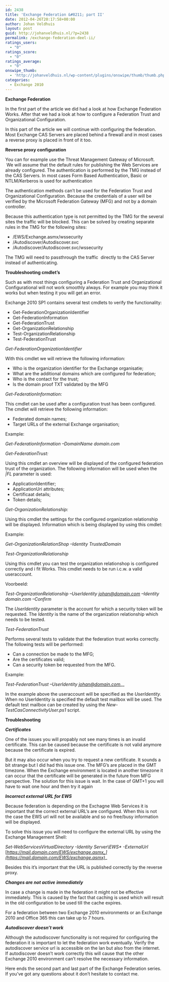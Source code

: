 ```yaml
---
id: 2438
title: 'Exchange Federation &#8211; part II'
date: 2012-04-26T20:17:58+00:00
author: Johan Veldhuis
layout: post
guid: http://johanveldhuis.nl/?p=2438
permalink: /exchange-federation-deel-ii/
ratings_users:
  - "0"
ratings_score:
  - "0"
ratings_average:
  - "0"
onswipe_thumb:
  - 'http://johanveldhuis.nl/wp-content/plugins/onswipe/thumb/thumb.php?src=http://johanveldhuis.nl/wp-content/plugins/sociable-zyblog-edition/images/digg.png&amp;w=600&amp;h=800&amp;zc=1&amp;q=75&amp;f=0'
categories:
  - Exchange 2010
---
```

**Exchange Federation**

In the first part of the article we did had a look at how Exchange Federation Works. After that we had a look at how to configure a Federation Trust and Organizational Configuration.

In this part of the article we will continue with configuring the federation. Most Exchange CAS Servers are placed behind a firewall and in most cases a reverse proxy is placed in front of it too.

**Reverse proxy configuration**

You can for example use the Threat Management Gateway of Microsoft.  We will assume that the default rules for publishing the Web Services are already configured. The authentication is performed by the TMG instead of the CAS Servers. In most cases Form Based Authentication, Basic or NTLM/Kerberos is used for authentication

The authentication methods can’t be used for the Federation Trust and Organizational Configuration. Because the credentials of a user will be verified by the Microsoft Federation Gateway (MFG) and not by a domain controller.

Because this authentication type is not permitted by the TMG for the several sites the traffic will be blocked. This can be solved by creating separate rules in the TMG for the following sites:

  * /EWS/Exchange.asmx/wssecurity
  * /Autodiscover/Autodiscover.svc
  * /Autodiscover/Autodiscover.svc/wssecurity

The TMG will need to passthrough the traffic  directly to the CAS Server instead of authenticating.

**Troubleshooting cmdlet’s**

Such as with most things configuring a Federation Trust and Organizational Configurational will not work smoothly always. For example you may think it works but when testing it you will get an error.

Exchange 2010 SP1 contains several test cmdlets to verify the functionality:

  * Get-FederationOrganizationIdentifier
  * Get-FederationInformation
  * Get-FederationTrust
  * Get-OrganizationRelationship
  * Test-OrganizationRelationship
  * Test-FederationTrust

_Get-FederationOrganizationIdentifier_

With this cmdlet we will retrieve the following information:

  * Who is the organization identifier for the Exchange organisatie;
  * What are the additional domains which are configured for federation;
  * Who is the contact for the trust;
  * Is the domain proof TXT validated by the MFG

_Get-FederationInformation:_

This cmdlet can be used after a configuration trust has been configured. The cmdlet will retrieve the following information:

  * Federated domain names;
  * Target URLs of the external Exchange organisation;

Example:

_Get-FederationInformation –DomainName domain.com_

_Get-FederationTrust:_

Using this cmdlet an overview will be displayed of the configured federation trust of the organization. The following information will be used when the _|FL_ parameter is used:

  * ApplicationIdentifier;
  * ApplicationUri attributes;
  * Certificaat details;
  * Token details;

_Get-OrganizationRelationship:_

Using this cmdlet the settings for the configured organization relationship will be displayed. Information which is being displayed by using this cmdlet:

Example:

_Get-OrganizationRelationShop –Identity TrustedDomain_

_Test-OrganizationRelationship_

Using this cmdlet you can test the organization relationshop is configured correctly and i fit Works. This cmdlet needs to be run i.c.w. a valid useraccount.

Voorbeeld:

_Test-OrganizationRelationship –UserIdentity_ [_johan@domain.com_](mailto:johan@domain.com) _–Identity domain.com –Confirm_

The _UserIdentity_ parameter is the account for which a security token will be requested. The _Identity_ is the name of the organization relationship which needs to be tested.

_Test-FederationTrust_

Performs several tests to validate that the federation trust works correctly. The following tests will be performed:

  * Can a connection be made to the MFG;
  * Are the certificates valid;
  * Can a security token be requested from the MFG.

Example:

_Test-FederationTrust –UserIdentity_ [_johan@domain.com_](mailto:johan@domain.com)__

In the example above the useraccount will be specified as the _UserIdentity._ When no UserIdentity is specified the default test mailbox will be used. The default test mailbox can be created by using the _New-TestCasConnectivityUser.ps1_ script.

**Troubleshooting**

**_Certificates_**

One of the issues you will propably not see many times is an invalid certificate. This can be caused because the certificate is not valid anymore because the certificate is expired.

But it may also occur when you try to request a new certificate. It sounds a bit strange but I did had this issue one. The MFG’s are placed in the GMT timezone. When the Exchange environment is located in another timezone it can occur that the certificate will be generated in the future from MFG perspective. The solution for this issue is wait. In the case of GMT+1 you will have to wait one hour and then try it again

**_Incorrect external URL for EWS_**

Because federation is depending on the Exchagne Web Services it is important that the correct external URL’s are configured. When this is not the case the EWS url will not be available and so no free/busy information will be displayed.

To solve this issue you will need to configure the external URL by using the Exchange Management Shell:

_Set-WebServicesVirtualDirectory -Identity Server\EWS* -ExternalUrl_ [_https://mail.domain.com/EWS/exchange.asmx_](https://mail.domain.com/EWS/exchange.asmx)__

Besides this it’s important that the URL is published correctly by the reverse proxy.

**_Changes are not active_** **_immediately_**

In case a change is made in the federation it might not be effective immediately. This is caused by the fact that caching is used which will result in the old configuration to be used till the cache expires.

For a federation between two Exchange 2010 environments or an Exchange 2010 and Office 365 this can take up to 7 hours.

**_Autodiscover doesn’t work_**

Although the autodiscover functionality is not required for configuring the federation it is important to let the federation work eventually. Verify the autodiscover service url is accessible on the lan but also from the internet. If autodiscover doesn’t work correctly this will cause that the other Exchange 2010 environment can’t resolve the necessary information.

Here ends the second part and last part of the Exchange Federation series. If you&#8217;ve got any questions about it don&#8217;t hesitate to contact me.